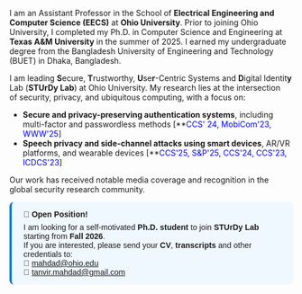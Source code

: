  I am an Assistant Professor in the School of **Electrical Engineering and Computer Science (EECS)** at **Ohio University**. Prior to joining Ohio University, I completed my Ph.D. in Computer Science and Engineering at **Texas A&M University** in the summer of 2025. I earned my undergraduate degree from the Bangladesh University of Engineering and Technology (BUET) in Dhaka, Bangladesh.


I am leading **S**ecure, **T**rustworthy, **U**se**r**-Centric Systems and **D**igital Identit**y** Lab (**STUrDy Lab**) at Ohio University. My research lies at the intersection of security, privacy, and ubiquitous computing, with a focus on:
- **Secure and privacy-preserving authentication systems**, including multi-factor and passwordless methods [**<span style="color:blue">CCS' 24, MobiCom'23, WWW'25</span>]
- **Speech privacy and side-channel attacks using smart devices**, AR/VR platforms, and wearable devices [**<span style="color:blue">CCS'25, S&P'25, CCS'24, CCS'23, ICDCS'23</span>]

Our work has received notable media coverage and recognition in the global security research community. 


<div style="border-left: 4px solid #007acc; padding: 1em 1.5em; background: #f0f8ff; border-radius: 8px; font-family: sans-serif;">
<p style="margin: 0 0 0.5em 0;"><strong>📢 Open Position!</strong></p>
    I am looking for a self-motivated <strong>Ph.D. student</strong> to join <strong>STUrDy Lab</strong> starting from <strong>Fall 2026</strong>.
 
  <p style="margin: 0;">
    If you are interested, please send your <strong>CV</strong>, <strong>transcripts</strong> and other credentials to:
    <br>
    📧 <a href="mailto:mahdad@ohio.edu">mahdad@ohio.edu</a><br>
     📧 <a href="mailto:tanvir.mahdad@gmail.com">tanvir.mahdad@gmail.com</a><br>
  </p>
</div>
